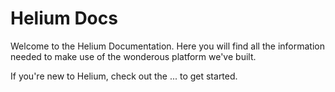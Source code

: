 # Helium Docs 


Welcome to the Helium Documentation. Here you will find all the information needed to make use of the wonderous platform we've built. 

If you're new to Helium, check out the ... to get started. 

